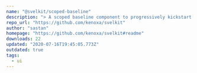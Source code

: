 ```yaml
---
name: "@svelkit/scoped-baseline"
description: "> A scoped baseline component to progressively kickstart an elegant, consistent, and simple baseline to build upon."
repo_url: "https://github.com/kenoxa/svelkit"
author: "sastan"
homepage: "https://github.com/kenoxa/svelkit#readme"
downloads: 22
updated: "2020-07-16T19:45:05.773Z"
outdated: true
tags: 
  - ui
---
```

